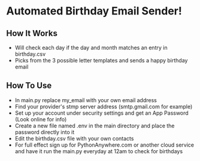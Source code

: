 # Automated Birthday Email Sender!

## How It Works
- Will check each day if the day and month matches an entry in birthday.csv
- Picks from the 3 possible letter templates and sends a happy birthday email

## How To Use
- In main.py replace my_email with your own email address
- Find your provider's stmp server address (smtp.gmail.com for example)
- Set up your account under security settings and get an App Password (Look online for info)
- Create a new file named .env in the main directory and place the password directly into it
- Edit the birthday.csv file with your own contacts
- For full effect sign up for PythonAnywhere.com or another cloud service and have it run the main.py everyday at 12am to check for birthdays

